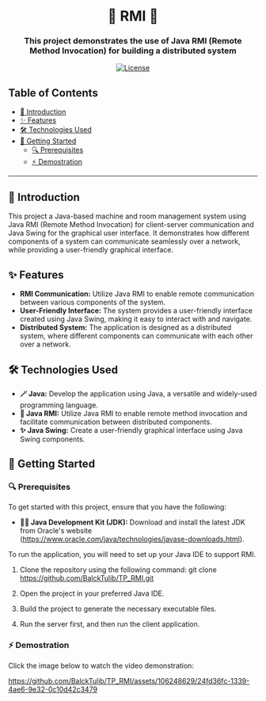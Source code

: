 <h1 align="center">🌟 RMI  🌟</h1>

<h3 align="center">This project demonstrates the use of Java RMI (Remote Method Invocation) for building a distributed system</h3>

<p align="center">
  <a href="LICENSE">
    <img src="https://img.shields.io/badge/license-MIT-ff69b4.svg" alt="License">
  </a>
</p>

<h2>Table of Contents</h2>

- [🚀 Introduction](#-introduction)
- [✨ Features](#-features)
- [🛠️ Technologies Used](#%EF%B8%8F-technologies-used)
- [🚦 Getting Started](#-getting-started)
  - [🔍 Prerequisites](#-prerequisites)
  - [⚡ Demostration](#-installation)

---

<h2>🚀 Introduction</h2>

This project a Java-based machine and room management system using Java RMI (Remote Method Invocation) for client-server communication and Java Swing for the graphical user interface. It demonstrates how different components of a system can communicate seamlessly over a network, while providing a user-friendly graphical interface.


<h2>✨ Features</h2>

- **RMI Communication:** Utilize Java RMI to enable remote communication between various components of the system.
- **User-Friendly Interface:** The system provides a user-friendly interface created using Java Swing, making it easy to interact with and navigate.
- **Distributed System:** The application is designed as a distributed system, where different components can communicate with each other over a network.

<h2>🛠️ Technologies Used</h2>

- **🪄 Java:** Develop the application using Java, a versatile and widely-used programming language.
- **🌟 Java RMI:** Utilize Java RMI to enable remote method invocation and facilitate communication between distributed components.
- **✨ Java Swing:** Create a user-friendly graphical interface using Java Swing components.

<h2>🚦 Getting Started</h2>

<h3>🔍 Prerequisites</h3>

To get started with this project, ensure that you have the following:

- **🧙‍♂️ Java Development Kit (JDK):** Download and install the latest JDK from Oracle's website (https://www.oracle.com/java/technologies/javase-downloads.html).

To run the application, you will need to set up your Java IDE to support RMI.

1. Clone the repository using the following command: git clone https://github.com/BalckTulib/TP_RMI.git

2. Open the project in your preferred Java IDE.

3. Build the project to generate the necessary executable files.

4. Run the server first, and then run the client application.

<h3>⚡ Demostration</h3>

Click the image below to watch the video demonstration:



https://github.com/BalckTulib/TP_RMI/assets/106248629/24fd36fc-1339-4ae6-9e32-0c10d42c3479




